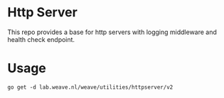 # Http Server

This repo provides a base for http servers with logging middleware and health check endpoint.

# Usage

`go get -d lab.weave.nl/weave/utilities/httpserver/v2`
